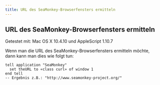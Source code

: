 ```yaml
---
title: URL des SeaMonkey-Browserfensters ermitteln
---
```


## URL des SeaMonkey-Browserfensters ermitteln

Getestet mit: Mac OS X 10.4.10 und AppleScript 1.10.7

Wenn man die URL des SeaMonkey-Browserfensters ermitteln möchte, dann kann man dies wie folgt tun:

```applescript
tell application "SeaMonkey"
  set theURL to «class curl» of window 1
end tell
-- Ergebnis z.B.: "http://www.seamonkey-project.org/"
```
